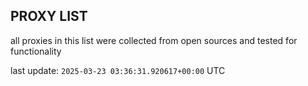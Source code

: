 ## PROXY LIST

all proxies in this list were collected from open sources and tested for functionality

last update: `2025-03-23 03:36:31.920617+00:00` UTC